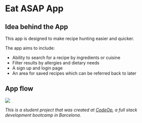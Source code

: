 # Eat ASAP App

## Idea behind the App
This app is designed to make recipe hunting easier and quicker.

The app aims to include:
- Ability to search for a recipe by ingredients or cuisine
- Filter results by allergies and dietary needs
- A sign up and login page
- An area for saved recipes which can be referred back to later

## App flow
![](/c/Users/Holly/Documents/Codeop1/Eatasap-web-app/updatedappflow.png)




_This is a student project that was created at [CodeOp](http://codeop.tech), a full stack development bootcamp in Barcelona._